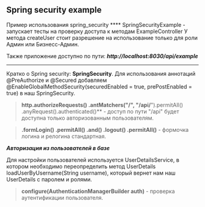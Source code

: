 <h2>Spring security example</h2>
Пример использования spring_security
****
SpringSecurityExample - запускает тесты на проверку доступа к методам ExampleController
У метода createUser стоит разрешение на использование только для роли Админ или Бизнесс-Админ.

Также приложение доступно по пути: ***http://localhost:8030/api/example***

---
Кратко о Spring security:
**SpringSecurity**. Для использования аннотаций @PreAuthorize и @Secured добавляем 
 @EnableGlobalMethodSecurity(securedEnabled = true, prePostEnabled = true) в наш SpringSecurity.
 
  >**http.authorizeRequests()
                       .antMatchers("/", "/api/**").permitAll()
                       .anyRequest().authenticated()** - доступ по пути "/api" будет доступна только авторизованным пользователям.
 
  >**.formLogin()
                    .permitAll()
                    .and()
                    .logout()
                    .permitAll()** -  формочка логина и релогина стандартная. 
 
***Авторизация из пользователей в базе*** 

Для настройки пользователей используется UserDetailsService, в котором 
необходимо переопределить метод  UserDetails loadUserByUsername(String username), который вернет нам наш UserDetails 
с паролем и ролями. 
 
>**configure(AuthenticationManagerBuilder auth)** - проверка аутентификации пользователя. 
